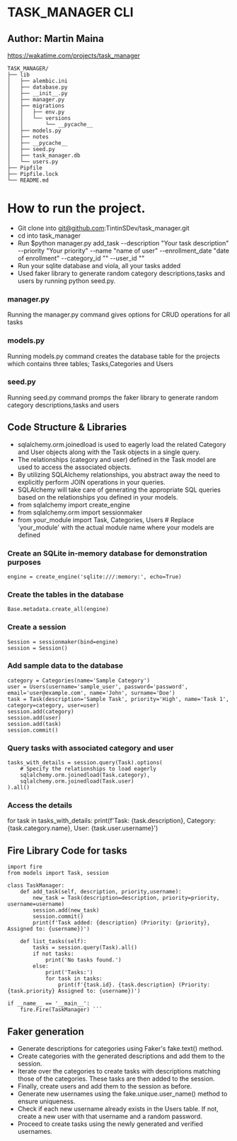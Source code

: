 # TASK_MANAGER CLI

## Author: Martin Maina
https://wakatime.com/projects/task_manager

```
TASK_MANAGER/
├── lib
│   ├── alembic.ini
│   ├── database.py
│   ├── __init__.py
│   ├── manager.py
│   ├── migrations
│   │   ├── env.py
│   │   └── versions
│   │       └── __pycache__
│   ├── models.py
│   ├── notes
│   ├── __pycache__
│   ├── seed.py
│   ├── task_manager.db
│   └── users.py
├── Pipfile
├── Pipfile.lock
└── README.md

```

# How to run the project.
* Git clone into git@github.com:TintinSDev/task_manager.git
* cd into task_manager
* Run $python manager.py add_task --description "Your task description" --priority "Your priority" --name "name of user" --enrollment_date "date of enrollment" --category_id "" --user_id ""
* Run your sqlite database and viola, all your tasks added
* Used faker library to generate random category descriptions,tasks and users by running python seed.py.

### manager.py
Running the manager.py command gives options for CRUD operations for all tasks

### models.py
Running models.py command creates the database table for the projects which contains three tables; Tasks,Categories and Users

### seed.py
Running seed.py command promps the faker library to generate random category descriptions,tasks and users 

## Code Structure & Libraries
* sqlalchemy.orm.joinedload is used to eagerly load the related Category and User objects along with the Task objects in a single query.
* The relationships (category and user) defined in the Task model are used to access the associated objects.
* By utilizing SQLAlchemy relationships, you abstract away the need to explicitly perform JOIN operations in your queries. 
* SQLAlchemy will take care of generating the appropriate SQL queries based on the relationships you defined in your models.
* from sqlalchemy import create_engine
* from sqlalchemy.orm import sessionmaker
* from your_module import Task, Categories, Users  # Replace 'your_module' with the actual module name where your models are defined

### Create an SQLite in-memory database for demonstration purposes
```
engine = create_engine('sqlite:///:memory:', echo=True)
```

### Create the tables in the database
```
Base.metadata.create_all(engine)
```

### Create a session
```
Session = sessionmaker(bind=engine)
session = Session()
```

### Add sample data to the database
```
category = Categories(name='Sample Category')
user = Users(username='sample_user', password='password', email='user@example.com', name='John', surname='Doe')
task = Task(description='Sample Task', priority='High', name='Task 1', category=category, user=user)
session.add(category)
session.add(user)
session.add(task)
session.commit()
```
### Query tasks with associated category and user
```
tasks_with_details = session.query(Task).options(
    # Specify the relationships to load eagerly
    sqlalchemy.orm.joinedload(Task.category),
    sqlalchemy.orm.joinedload(Task.user)
).all()
```
### Access the details
for task in tasks_with_details:
    print(f'Task: {task.description}, Category: {task.category.name}, User: {task.user.username}')

## Fire Library Code for tasks

```
import fire
from models import Task, session

class TaskManager:
    def add_task(self, description, priority,username):
        new_task = Task(description=description, priority=priority, username=username)
        session.add(new_task)
        session.commit()
        print(f'Task added: {description} (Priority: {priority}, Assigned to: {username})')

    def list_tasks(self):
        tasks = session.query(Task).all()
        if not tasks:
            print('No tasks found.')
        else:
            print('Tasks:')
            for task in tasks:
                print(f'{task.id}. {task.description} (Priority: {task.priority} Assigned to: {username})')

if __name__ == '__main__':
    fire.Fire(TaskManager) ```
```
## Faker generation

* Generate descriptions for categories using Faker's fake.text() method.
* Create categories with the generated descriptions and add them to the session.
* Iterate over the categories to create tasks with descriptions matching those of the categories. These tasks are then added to the session.
* Finally, create users and add them to the session as before.
* Generate new usernames using the fake.unique.user_name() method to ensure uniqueness.
* Check if each new username already exists in the Users table. If not, create a new user with that username and a random password.
* Proceed to create tasks using the newly generated and verified usernames.



